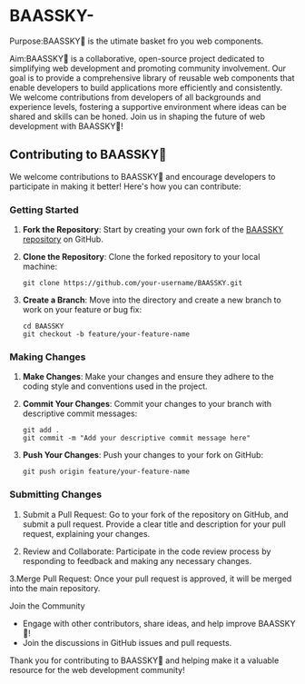 # BAASSKY-
Purpose:BAASSKY🧸 is the utimate basket fro you web components.

Aim:BAASSKY🧸 is a collaborative, open-source project dedicated to simplifying web development and promoting community involvement. Our goal is to provide a comprehensive library of reusable web components that enable developers to build applications more efficiently and consistently. We welcome contributions from developers of all backgrounds and experience levels, fostering a supportive environment where ideas can be shared and skills can be honed. Join us in shaping the future of web development with BAASSKY🧸!



## Contributing to BAASSKY🧸

We welcome contributions to BAASSKY🧸 and encourage developers to participate in making it better! Here's how you can contribute:

### Getting Started

1. **Fork the Repository**: Start by creating your own fork of the [BAASSKY repository](https://github.com/your-repo) on GitHub.

2. **Clone the Repository**: Clone the forked repository to your local machine:
   ```
   git clone https://github.com/your-username/BAASSKY.git
   ```

3. **Create a Branch**: Move into the directory and create a new branch to work on your feature or bug fix:
   ```
   cd BAASSKY
   git checkout -b feature/your-feature-name
   ```

### Making Changes

1. **Make Changes**: Make your changes and ensure they adhere to the coding style and conventions used in the project.

2. **Commit Your Changes**: Commit your changes to your branch with descriptive commit messages:
   ```
   git add .
   git commit -m "Add your descriptive commit message here"
   ```

3. **Push Your Changes**: Push your changes to your fork on GitHub:
   ```
   git push origin feature/your-feature-name
   ```

### Submitting Changes

1. Submit a Pull Request: Go to your fork of the repository on GitHub, and submit a pull request. Provide a clear title and description for your pull request, explaining your changes.

2. Review and Collaborate: Participate in the code review process by responding to feedback and making any necessary changes.

3.Merge Pull Request: Once your pull request is approved, it will be merged into the main repository.

Join the Community

- Engage with other contributors, share ideas, and help improve BAASSKY🧸!
- Join the discussions in GitHub issues and pull requests.

Thank you for contributing to BAASSKY🧸 and helping make it a valuable resource for the web development community!



